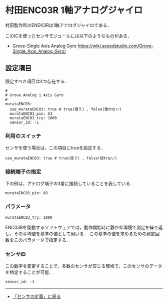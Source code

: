# 村田ENC03R 1軸アナログジャイロ

村田製作所のEND03Rは1軸アナログジャイロである．

このICを使ったセンサモジュールには以下のようなものがある．

- Grove-Single Axis Analog Gyro https://wiki.seeedstudio.com/Grove-Single_Axis_Analog_Gyro/


## 設定項目
設定すべき項目は4つ存在する．

```
#
# Grove Analog 1 Axis Gyro
#
murataENC03:
  use_murataENC03: true # true(使う) , false(使わない)
  murataENC03_pin: A3
  murataENC03_try: 1000
  sensor_id: -1
```

### 利用のスイッチ
センサを使う場合は，この項目にtrueを設定する．
```
use_murataENC03: true # true(使う) , false(使わない)
```

### 接続端子の指定

下の例は，アナログ端子の3番に接続していることを表している．
```
murataENC03_pin: A3
```


### パラメータ
```
murataENC03_try: 1000
```
ENC03Rを駆動するソフトウェアでは，動作開始時に静かな環境で測定を繰り返し，その平均値を基準の値として用いる．
この基準の値を求めるための測定回数をこのパラメータで指定する．

### センサID
この数字を変更することで，多数のセンサが交じる環境で，このセンサのデータを特定することが可能．
```
sensor_id: -1
```

***

- [「センサの定義」に戻る](../SensorDefinition.md)
